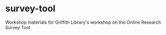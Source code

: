 # survey-tool
Workshop materials for Griffith Library's workshop on the Online Research Survey Tool
